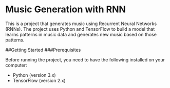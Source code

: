 # Music Generation with RNN

This is a project that generates music using Recurrent Neural Networks (RNNs). The project uses Python and TensorFlow to build a model that learns patterns in music data and generates new music based on those patterns.

##Getting Started
###Prerequisites

Before running the project, you need to have the following installed on your computer:

- Python (version 3.x)
- TensorFlow (version 2.x)
